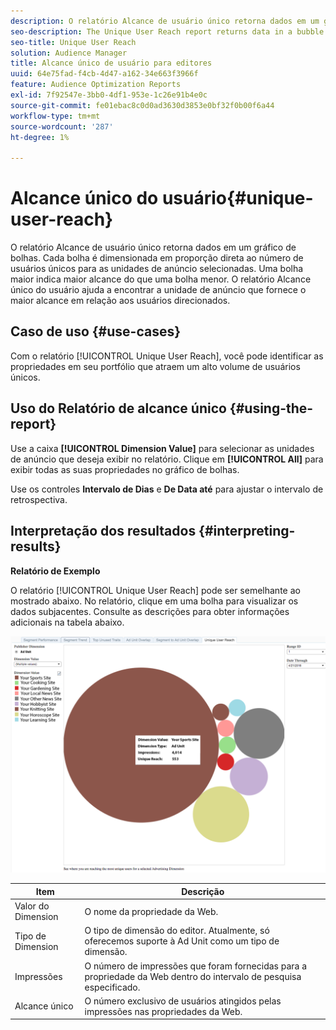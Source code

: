 ```yaml
---
description: O relatório Alcance de usuário único retorna dados em um gráfico de bolhas. Cada bolha é dimensionada em proporção direta ao número de usuários únicos para as unidades de anúncio selecionadas. Uma bolha maior indica maior alcance do que uma bolha menor. O relatório Alcance único do usuário ajuda a encontrar a unidade de anúncio que fornece o maior alcance em relação aos usuários direcionados.
seo-description: The Unique User Reach report returns data in a bubble chart. Each bubble is sized in direct proportion to the number of unique users for your selected ad units. A larger bubble indicates greater reach than a smaller bubble. The Unique User Reach report helps you find the ad unit that provides the broadest reach against your targeted users.
seo-title: Unique User Reach
solution: Audience Manager
title: Alcance único de usuário para editores
uuid: 64e75fad-f4cb-4d47-a162-34e663f3966f
feature: Audience Optimization Reports
exl-id: 7f92547e-3bb0-4df1-953e-1c26e91b4e0c
source-git-commit: fe01ebac8c0d0ad3630d3853e0bf32f0b00f6a44
workflow-type: tm+mt
source-wordcount: '287'
ht-degree: 1%

---
```


# Alcance único do usuário{#unique-user-reach}

O relatório Alcance de usuário único retorna dados em um gráfico de bolhas. Cada bolha é dimensionada em proporção direta ao número de usuários únicos para as unidades de anúncio selecionadas. Uma bolha maior indica maior alcance do que uma bolha menor. O relatório Alcance único do usuário ajuda a encontrar a unidade de anúncio que fornece o maior alcance em relação aos usuários direcionados.

## Caso de uso {#use-cases}

Com o relatório [!UICONTROL Unique User Reach], você pode identificar as propriedades em seu portfólio que atraem um alto volume de usuários únicos.

## Uso do Relatório de alcance único {#using-the-report}

Use a caixa **[!UICONTROL Dimension Value]** para selecionar as unidades de anúncio que deseja exibir no relatório. Clique em **[!UICONTROL All]** para exibir todas as suas propriedades no gráfico de bolhas.

Use os controles **Intervalo de Dias** e **De Data até** para ajustar o intervalo de retrospectiva.

## Interpretação dos resultados {#interpreting-results}

**Relatório de Exemplo**

O relatório [!UICONTROL Unique User Reach] pode ser semelhante ao mostrado abaixo. No relatório, clique em uma bolha para visualizar os dados subjacentes. Consulte as descrições para obter informações adicionais na tabela abaixo.

![](assets/publisher_unique_user_reach.png)

| Item | Descrição |
|--- |--- |
| Valor do Dimension | O nome da propriedade da Web. |
| Tipo de Dimension | O tipo de dimensão do editor. Atualmente, só oferecemos suporte à Ad Unit como um tipo de dimensão. |
| Impressões | O número de impressões que foram fornecidas para a propriedade da Web dentro do intervalo de pesquisa especificado. |
| Alcance único | O número exclusivo de usuários atingidos pelas impressões nas propriedades da Web. |

